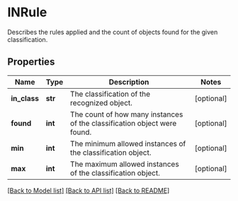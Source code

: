 # INRule

Describes the rules applied and the count of objects found for the given classification.
## Properties
Name | Type | Description | Notes
------------ | ------------- | ------------- | -------------
**in_class** | **str** | The classification of the recognized object. | [optional] 
**found** | **int** | The count of how many instances of the classification object were found. | [optional] 
**min** | **int** | The minimum allowed instances of the classification object. | [optional] 
**max** | **int** | The maximum allowed instances of the classification object. | [optional] 

[[Back to Model list]](../README.md#documentation-for-models) [[Back to API list]](../README.md#documentation-for-api-endpoints) [[Back to README]](../README.md)


